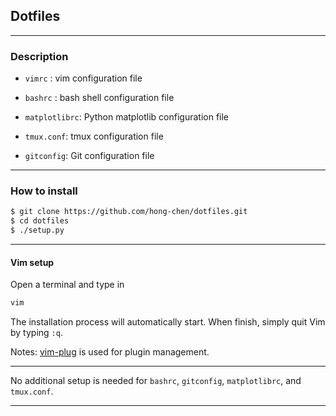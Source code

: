 ## Dotfiles

---
### Description

- `vimrc` : vim configuration file

- `bashrc` : bash shell configuration file

- `matplotlibrc`: Python matplotlib configuration file

- `tmux.conf`: tmux configuration file

- `gitconfig`: Git configuration file

---
### How to install
```bash
$ git clone https://github.com/hong-chen/dotfiles.git
$ cd dotfiles
$ ./setup.py
```

---

#### Vim setup
Open a terminal and type in

```bash
vim
```
The installation process will automatically start. When finish, simply quit
Vim by typing `:q`.

Notes: [vim-plug](https://github.com/junegunn/vim-plug) is used for plugin management.

---

No additional setup is needed for `bashrc`, `gitconfig`, `matplotlibrc`, and `tmux.conf`.

---
